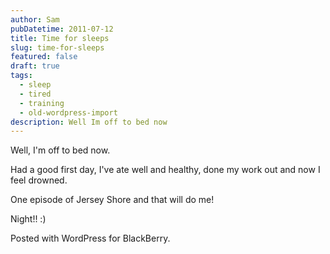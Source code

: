 ```yaml
---
author: Sam
pubDatetime: 2011-07-12
title: Time for sleeps
slug: time-for-sleeps
featured: false
draft: true
tags:
  - sleep
  - tired
  - training
  - old-wordpress-import
description: Well Im off to bed now
---
```


Well, I'm off to bed now. 

Had a good first day, I've ate well and healthy, done my work out and now I feel drowned. 

One episode of Jersey Shore and that will do me! 

Night!! :) 

Posted with WordPress for BlackBerry.